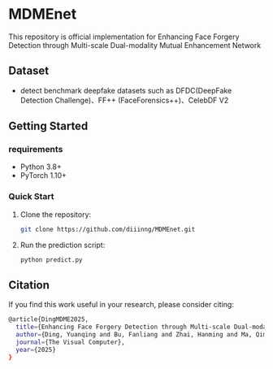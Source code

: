 # MDMEnet
This repository is official implementation for Enhancing Face Forgery Detection through Multi-scale Dual-modality Mutual Enhancement Network

## Dataset
- detect benchmark deepfake datasets such as DFDC(DeepFake Detection Challenge)、FF++ (FaceForensics++)、CelebDF V2

## Getting Started
### requirements
- Python 3.8+
- PyTorch 1.10+

### Quick Start
1. Clone the repository:
   ```bash
   git clone https://github.com/diiinng/MDMEnet.git
   
2. Run the prediction script:
   ```bash
   python predict.py

## Citation

If you find this work useful in your research, please consider citing:
```bash
@article{DingMDME2025,
  title={Enhancing Face Forgery Detection through Multi-scale Dual-modality Mutual Enhancement Network},
  author={Ding, Yuanqing and Bu, Fanliang and Zhai, Hanming and Ma, Qiming and Zhang, Liang},
  journal={The Visual Computer},
  year={2025}
}

